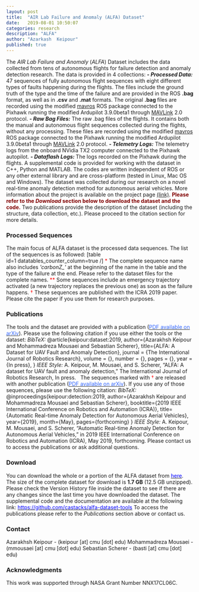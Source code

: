 ```yaml
---
layout: post
title:  "AIR Lab Failure and Anomaly (ALFA) Dataset"
date:   2019-08-01 10:50:07
categories: research
description: "ALFA"
author: "Azarkash  Keipour"
published: true
---
```


<div>
The <em>AIR Lab Failure and Anomaly</em> (<em>ALFA</em>) Dataset includes the data collected from tens of autonomous flights for failure detection and anomaly detection research. The data is provided in 4 collections: <em><strong>- Processed Data:</strong></em> 47 sequences of fully autonomous flight sequences with eight different types of faults happening during the flights. The files include the ground truth of the type and the time of the failure and are provided in the ROS <strong>.bag</strong> format, as well as in <strong>.csv</strong> and <strong>.mat</strong> formats. The original <strong>.bag </strong>files are recorded using the modified <a href="http://wiki.ros.org/mavros" target="_blank" rel="noopener">mavros</a> ROS package connected to the Pixhawk running the modified Ardupilot 3.9.0beta1 through <a href="https://mavlink.io/en/" target="_blank" rel="noopener">MAVLink</a> 2.0 protocol. <strong><em>- Raw Bag Files:</em></strong> The raw .bag files of the flights. It contains both the manual and autonomous flight sequences collected during the flights, without any processing. These files are recorded using the modified <a href="http://wiki.ros.org/mavros" target="_blank" rel="noopener">mavros</a> ROS package connected to the Pixhawk running the modified Ardupilot 3.9.0beta1 through <a href="https://mavlink.io/en/" target="_blank" rel="noopener">MAVLink</a> 2.0 protocol. <em><strong>- Telemetry Logs:</strong></em> The telemetry logs from the onboard NVidia TX2 computer connected to the Pixhawk autopilot. <strong><em>- Dataflash Logs: </em></strong>The logs recorded on the Pixhawk during the flights. A supplemental code is provided for working with the dataset in C++, Python and MATLAB. The codes are written independent of ROS or any other external library and are cross-platform (tested in Linux, Mac OS and Windows). The dataset was collected during our research on a novel real-time anomaly detection method for autonomous aerial vehicles. More information about the project is available on the project page <a href="http://theairlab.org/fault-detection/" target="_blank" rel="noopener">(link)</a>. <span style="color: #800000;"><strong>Please refer to the <em>Download</em> section below to download the dataset and the code.</strong></span> Two publications provide the description of the dataset (including the structure, data collection, etc.). Please proceed to the citation section for more details. <h3>Processed Sequences</h3> The main focus of ALFA dataset is the processed data sequences. The list of the sequences is as followed: [table id=1 datatables_counter_column=true /] <span style="color: red;">*</span> The complete sequence name also includes <em>'carbonZ_' </em>at the beginning of the name in the table and the type of the failure at the end. Please refer to the dataset files for the complete names. <span style="color: red;">**</span> Some sequences include an emergency trajectory activated (a new trajectory replaces the previous one) as soon as the failure happens. <span style="color: red;">†</span> These sequences are published with the ICRA 2019 paper. Please cite the paper if you use them for research purposes. <h3>Publications</h3> The tools and the dataset are provided with a publication (<a href="https://arxiv.org/abs/1907.06268" target="_blank" rel="noopener"><span style="color: #3366ff;">PDF available on arXiv</span></a>). Please use the following citation if you use either the tools or the dataset: <em>BibTeX:</em> @article{keipour:dataset:2019, author={Azarakhsh Keipour and Mohammadreza Mousaei and Sebastian Scherer}, title={ALFA: A Dataset for UAV Fault and Anomaly Detection}, journal = {The International Journal of Robotics Research}, volume = {}, number = {}, pages = {}, year = {In press}, } <em>IEEE Style:</em> A. Keipour, M. Mousaei, and S. Scherer, “ALFA: A dataset for UAV fault and anomaly detection,” The International Journal of Robotics Research, In press. &nbsp; The sequences marked with <span style="color: red;">†</span> are released with another publication (<a href="https://arxiv.org/abs/1907.00511" target="_blank" rel="noopener"><span style="color: #3366ff;">PDF available on arXiv</span></a>). If you use any of those sequences, please use the following citation: <em>BibTeX:</em> @inproceedings{keipour:detection:2019, author={Azarakhsh Keipour and Mohammadreza Mousaei and Sebastian Scherer}, booktitle={2019 IEEE International Conference on Robotics and Automation (ICRA)}, title={Automatic Real-time Anomaly Detection for Autonomous Aerial Vehicles}, year={2019}, month={May}, pages={forthcoming} } <em>IEEE Style:</em> A. Keipour, M. Mousaei, and S. Scherer, “Automatic Real-time Anomaly Detection for Autonomous Aerial Vehicles,” in 2019 IEEE International Conference on Robotics and Automation (ICRA), May 2019, forthcoming. Please contact us to access the publications or ask additional questions. <h3>Download</h3> You can download the whole or a portion of the ALFA dataset from <a href="https://cmu.box.com/s/u7vne29uiips4n5p1dl2k514s3j3ozby" target="_blank" rel="noopener"><span style="color: blue;">here</span></a>. The size of the complete dataset for download is <strong>1.7 GB</strong> (12.5 GB unzipped). Please check the Version History file inside the dataset to see if there are any changes since the last time you have downloaded the dataset. The supplemental code and the documentation are available at the following link: <a href="https://github.com/castacks/alfa-dataset-tools" target="_blank" rel="noopener"><span style="color: blue;">https://github.com/castacks/alfa-dataset-tools</span></a> To access the publications please refer to the <em>Publications</em> section above or contact us. <h3>Contact</h3> Azarakhsh Keipour - (keipour [at] cmu [dot] edu) Mohammadreza Mousaei - (mmousaei [at] cmu [dot] edu) Sebastian Scherer - (basti [at] cmu [dot] edu) <h3>Acknowledgments</h3> This work was supported through NASA Grant Number NNX17CL06C.
</div>
